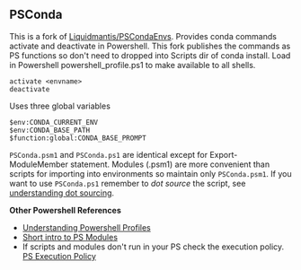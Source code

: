 ## PSConda

This is a fork of [Liquidmantis/PSCondaEnvs](https://github.com/Liquidmantis/PSCondaEnvs).
Provides conda commands activate and deactivate in Powershell. This fork publishes the commands as PS functions so don't need to dropped into Scripts dir of conda install. Load in Powershell powershell_profile.ps1 to make available to all shells.

    activate <envname>
    deactivate

Uses three global variables

    $env:CONDA_CURRENT_ENV
    $env:CONDA_BASE_PATH
    $function:global:CONDA_BASE_PROMPT

`PSConda.psm1` and `PSConda.ps1` are identical except for Export-ModuleMember statement. Modules (.psm1) are more convenient than scripts for importing into environments so maintain only `PSConda.psm1`. If you want to use `PSConda.ps1` remember to *dot source* the script, see [understanding dot sourcing](http://ss64.com/ps/source.html).  

**Other Powershell References**

* [Understanding Powershell Profiles](http://blogs.technet.com/b/heyscriptingguy/archive/2012/05/21/understanding-the-six-powershell-profiles.aspx)
* [Short intro to PS Modules](http://mikefrobbins.com/2013/07/04/how-to-create-powershell-script-modules-and-module-manifests/)
* If scripts and modules don't run in your PS check the execution policy.
[PS Execution Policy](https://technet.microsoft.com/en-us/library/hh849812.aspx)


